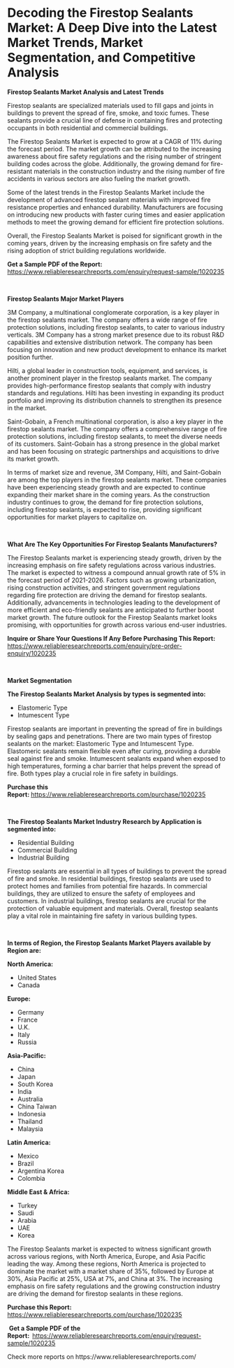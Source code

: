<p><h1>Decoding the Firestop Sealants Market: A Deep Dive into the Latest Market Trends, Market Segmentation, and Competitive Analysis</h1></p><p><strong>Firestop Sealants Market Analysis and Latest Trends</strong></p>
<p><p>Firestop sealants are specialized materials used to fill gaps and joints in buildings to prevent the spread of fire, smoke, and toxic fumes. These sealants provide a crucial line of defense in containing fires and protecting occupants in both residential and commercial buildings.</p><p>The Firestop Sealants Market is expected to grow at a CAGR of 11% during the forecast period. The market growth can be attributed to the increasing awareness about fire safety regulations and the rising number of stringent building codes across the globe. Additionally, the growing demand for fire-resistant materials in the construction industry and the rising number of fire accidents in various sectors are also fueling the market growth.</p><p>Some of the latest trends in the Firestop Sealants Market include the development of advanced firestop sealant materials with improved fire resistance properties and enhanced durability. Manufacturers are focusing on introducing new products with faster curing times and easier application methods to meet the growing demand for efficient fire protection solutions.</p><p>Overall, the Firestop Sealants Market is poised for significant growth in the coming years, driven by the increasing emphasis on fire safety and the rising adoption of strict building regulations worldwide.</p></p>
<p><strong>Get a Sample PDF of the Report:&nbsp;</strong> <a href="https://www.reliableresearchreports.com/enquiry/request-sample/1020235">https://www.reliableresearchreports.com/enquiry/request-sample/1020235</a></p>
<p>&nbsp;</p>
<p><strong>Firestop Sealants Major Market Players</strong></p>
<p><p>3M Company, a multinational conglomerate corporation, is a key player in the firestop sealants market. The company offers a wide range of fire protection solutions, including firestop sealants, to cater to various industry verticals. 3M Company has a strong market presence due to its robust R&D capabilities and extensive distribution network. The company has been focusing on innovation and new product development to enhance its market position further.</p><p>Hilti, a global leader in construction tools, equipment, and services, is another prominent player in the firestop sealants market. The company provides high-performance firestop sealants that comply with industry standards and regulations. Hilti has been investing in expanding its product portfolio and improving its distribution channels to strengthen its presence in the market.</p><p>Saint-Gobain, a French multinational corporation, is also a key player in the firestop sealants market. The company offers a comprehensive range of fire protection solutions, including firestop sealants, to meet the diverse needs of its customers. Saint-Gobain has a strong presence in the global market and has been focusing on strategic partnerships and acquisitions to drive its market growth.</p><p>In terms of market size and revenue, 3M Company, Hilti, and Saint-Gobain are among the top players in the firestop sealants market. These companies have been experiencing steady growth and are expected to continue expanding their market share in the coming years. As the construction industry continues to grow, the demand for fire protection solutions, including firestop sealants, is expected to rise, providing significant opportunities for market players to capitalize on.</p></p>
<p>&nbsp;</p>
<p><strong>What Are The Key Opportunities For Firestop Sealants Manufacturers?</strong></p>
<p><p>The Firestop Sealants market is experiencing steady growth, driven by the increasing emphasis on fire safety regulations across various industries. The market is expected to witness a compound annual growth rate of 5% in the forecast period of 2021-2026. Factors such as growing urbanization, rising construction activities, and stringent government regulations regarding fire protection are driving the demand for firestop sealants. Additionally, advancements in technologies leading to the development of more efficient and eco-friendly sealants are anticipated to further boost market growth. The future outlook for the Firestop Sealants market looks promising, with opportunities for growth across various end-user industries.</p></p>
<p><strong>Inquire or Share Your Questions If Any Before Purchasing This Report:</strong> <a href="https://www.reliableresearchreports.com/enquiry/pre-order-enquiry/1020235">https://www.reliableresearchreports.com/enquiry/pre-order-enquiry/1020235</a></p>
<p>&nbsp;</p>
<p><strong>Market Segmentation</strong></p>
<p><strong>The Firestop Sealants Market Analysis by types is segmented into:</strong></p>
<p><ul><li>Elastomeric Type</li><li>Intumescent Type</li></ul></p>
<p><p>Firestop sealants are important in preventing the spread of fire in buildings by sealing gaps and penetrations. There are two main types of firestop sealants on the market: Elastomeric Type and Intumescent Type. Elastomeric sealants remain flexible even after curing, providing a durable seal against fire and smoke. Intumescent sealants expand when exposed to high temperatures, forming a char barrier that helps prevent the spread of fire. Both types play a crucial role in fire safety in buildings.</p></p>
<p><strong>Purchase this Report:&nbsp;</strong><a href="https://www.reliableresearchreports.com/purchase/1020235">https://www.reliableresearchreports.com/purchase/1020235</a></p>
<p>&nbsp;</p>
<p><strong>The Firestop Sealants Market Industry Research by Application is segmented into:</strong></p>
<p><ul><li>Residential Building</li><li>Commercial Building</li><li>Industrial Building</li></ul></p>
<p><p>Firestop sealants are essential in all types of buildings to prevent the spread of fire and smoke. In residential buildings, firestop sealants are used to protect homes and families from potential fire hazards. In commercial buildings, they are utilized to ensure the safety of employees and customers. In industrial buildings, firestop sealants are crucial for the protection of valuable equipment and materials. Overall, firestop sealants play a vital role in maintaining fire safety in various building types.</p></p>
<p>&nbsp;</p>
<p><strong>In terms of Region, the Firestop Sealants Market Players available by Region are:</strong></p>
<p>
    <p> <strong> North America: </strong>
        <ul>
            <li>United States</li>
            <li>Canada</li>
        </ul>
        </p> 
    <p> <strong> Europe: </strong>
        <ul>
            <li>Germany</li>
            <li>France</li>
            <li>U.K.</li>
            <li>Italy</li>
            <li>Russia</li>
        </ul>
        </p> 
    <p> <strong> Asia-Pacific: </strong>
        <ul>
            <li>China</li>
            <li>Japan</li>
            <li>South Korea</li>
            <li>India</li>
            <li>Australia</li>
            <li>China Taiwan</li>
            <li>Indonesia</li>
            <li>Thailand</li>
            <li>Malaysia</li>
        </ul>
        </p> 
    <p> <strong> Latin America: </strong>
        <ul>
            <li>Mexico</li>
            <li>Brazil</li>
            <li>Argentina Korea</li>
            <li>Colombia</li>
        </ul>
        </p> 
    <p> <strong> Middle East & Africa: </strong>
        <ul>
            <li>Turkey</li>
            <li>Saudi</li>
            <li>Arabia</li>
            <li>UAE</li>
            <li>Korea</li>
        </ul>
    </p>
    </p>
<p><p>The Firestop Sealants market is expected to witness significant growth across various regions, with North America, Europe, and Asia Pacific leading the way. Among these regions, North America is projected to dominate the market with a market share of 35%, followed by Europe at 30%, Asia Pacific at 25%, USA at 7%, and China at 3%. The increasing emphasis on fire safety regulations and the growing construction industry are driving the demand for firestop sealants in these regions.</p></p>
<p><strong>Purchase this Report: </strong><a href="https://www.reliableresearchreports.com/purchase/1020235">https://www.reliableresearchreports.com/purchase/1020235</a></p>
<p>&nbsp;<strong>Get a Sample PDF of the Report:&nbsp;&nbsp;</strong><a href="https://www.reliableresearchreports.com/enquiry/request-sample/1020235">https://www.reliableresearchreports.com/enquiry/request-sample/1020235</a></p>
<p><strong></strong></p>
<p>Check more reports on https://www.reliableresearchreports.com/</p>